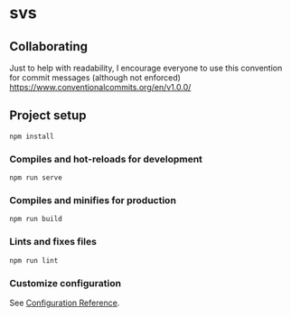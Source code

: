 # svs

## Collaborating

Just to help with readability, I encourage everyone to use this convention for commit messages (although not enforced)
https://www.conventionalcommits.org/en/v1.0.0/

## Project setup
```
npm install
```

### Compiles and hot-reloads for development
```
npm run serve
```

### Compiles and minifies for production
```
npm run build
```

### Lints and fixes files
```
npm run lint
```

### Customize configuration
See [Configuration Reference](https://cli.vuejs.org/config/).

